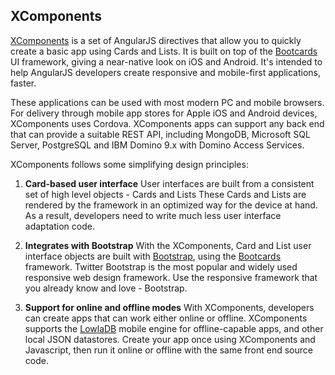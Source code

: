 ## XComponents

[XComponents](http://xcomponents.org) is a set of AngularJS directives that allow you to quickly create a basic app using Cards and Lists.  It is built on top of the [Bootcards](bootcards.org) UI framework, giving a near-native look on iOS and Android.  It's intended to help AngularJS developers create responsive and mobile-first applications, faster.

These applications can be used with most modern PC and mobile browsers. For delivery through mobile app stores for Apple iOS and Android devices, XComponents uses Cordova.
XComponents apps can support any back end that can provide a suitable REST API, including MongoDB, Microsoft SQL Server, PostgreSQL and IBM Domino 9.x with Domino Access Services.

XComponents follows some simplifying design principles:

1. **Card-based user interface**
User interfaces are built from a consistent set of high level objects - Cards and Lists
These Cards and Lists are rendered by the framework in an optimized way for the device at hand.
As a result, developers need to write much less user interface adaptation code.

2. **Integrates with Bootstrap**
With the XComponents, Card and List user interface objects are built with [Bootstrap](http://getbootstrap.com), using the [Bootcards](http://bootcareds.org) framework.
Twitter Bootstrap is the most popular and widely used responsive web design framework.
Use the responsive framework that you already know and love - Bootstrap.

3. **Support for online and offline modes**
With XComponents, developers can create apps that can work either online or offline.
XComponents supports the [LowlaDB](http://lowla.github.io/lowladb-json-database/) mobile engine for offline-capable apps, and other local JSON datastores.
Create your app once using XComponents and Javascript, then run it online or offline with the same front end source code.